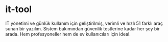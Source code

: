 # it-tool
IT yönetimi ve günlük kullanım için geliştirilmiş, verimli ve hızlı 51 farklı araç sunan bir yazılım. Sistem bakımından güvenlik testlerine kadar her şey bir arada. Hem profesyoneller hem de ev kullanıcıları için ideal.
